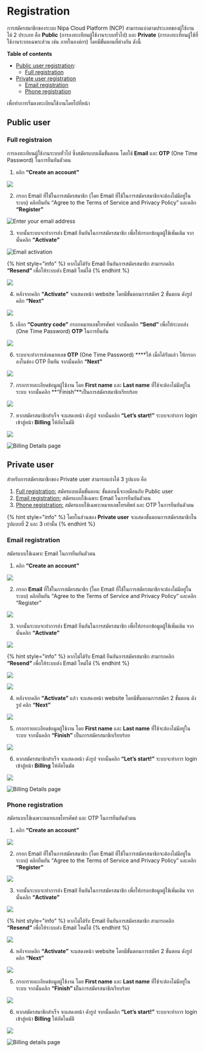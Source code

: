 # Registration

การสมัครสมาชิกของระบบ Nipa Cloud Platform \(NCP\) สามารถแบ่งตามประเภทของผู้ใช้งานได้ 2 ประเภท คือ **Public** \(การลงทะเทียนผู้ใช้งานระบบทั่วไป\) และ **Private** \(การลงทะเทียนผู้ใช้ที่ใช้งานระบบเฉพาะส่วน เช่น ภายในองค์กร\) โดยมีขั้นตอนที่ต่างกัน ดังนี้

**Table of contents**

* [Public user registration](registration.md#public-user): 
  * [Full registration](registration.md#full-registraion)
* [Private user registration](registration.md#private-user)
  * [Email registration](registration.md#email-registration)
  * [Phone registration](registration.md#phone-registration)

เพื่อทำการเริ่มลงทะเบียนใช้งานโดยไปที่หน้า

## **Public user**

### Full registraion

การลงทะเทียนผู้ใช้งานระบบทั่วไป ซึ่งสมัครแบบเต็มขั้นตอน โดยใช้ **Email** และ **OTP** \(One Time Password\) ในการยืนยันตัวตน

1. คลิก **“Create an account”**

![](https://lh6.googleusercontent.com/2dTaohUBBLlzGBQ5AWacdeaUBpk3WxocPG66tPAACLfNV60BuCekLJx5kRgt4KoX0NbVtbB_s4k-6BZILtRMf5xY4ZZP6qVhW9LRsjEqHY4Pl4_QFg66L5YM967bg0pvNJHZtLk)

2. กรอก Email ที่ใช่ในการสมัครสมาชิก \(โดย Email ที่ใช้ในการสมัครสมาชิกจะต้องไม่มีอยู่ในระบบ\) คลิกยืนยัน “Agree to the Terms of Service and Privacy Policy” และคลิก **“Register”**

![Enter your email address](https://lh5.googleusercontent.com/EBjc6pYjrnpJIhEtNXW6TXcvtNNplZHpLP4nekMxR1j284mz1fgcHptFJmwPHRFv2tLUfVwQ75tUDHDHSVdEnemxdCxlpXF88sTshBbt6wREFP9zHYleq4hgsoLfJfOGjPDCcWU)

3. จากนั้นระบบจะทำการส่ง Email ยืนยันในการสมัครสมาชิก เพื่อให้กรอกข้อมูลผู้ใช้เพิ่มเติม จากนั้นคลิก **“Activate”**

![Email activation](https://lh3.googleusercontent.com/tvM_eLbqlvnxkni-MoXv6Zq1lIOcKh9FcPXkEg6vD7vfDuUGz6oENzAMpNMCq0C7-Vhhye5uW2k1kvaRA4t6lJJlik5Gf6tJhoFBYTJQsUh9DNvmyajjX8nJ0R0t3K2O_fQWXAc)

{% hint style="info" %}
หากไม่ได้รับ Email ยืนยันการสมัครสมาชิก สามารถคลิก **“Resend”** เพื่อให้ระบบส่ง Email ใหม่ได้
{% endhint %}

![](https://lh5.googleusercontent.com/hr8HLJNkn7V5S2ebQw8HGv_TywYZwBz6-0ihEk-VhBG6D4FmTpVDUaKE56n-pTijtSGC721JFZJxhTzvun4AM9vgg3lY__XqS7ZH6GxRLUy44LrXEyKVesGoGPPjf2Wii4vBnwQ)

4. หลังจากคลิก **“Activate”** จะแสดงหน้า website โดยมีขั้นตอนการสมัคร 2 ขั้นตอน ดังรูป คลิก **“Next”**

![](https://lh4.googleusercontent.com/EiaMpUoyImooLpS2iFjdnGKkKnqJ_9LMojlWi0m2A4f_p-jGYmsLpurLI6XIxlpxvAbyop28EuQ-QB9zbwkQ-XQZmlLSrgZ1Q3oRB5ViTy9DnxLzcj0xiBwiQr1pXGhnel8y1z4)

5. เลือก **“Country code”** กรอกหมายเลขโทรศัพท์ จากนั้นคลิก **“Send”** เพื่อให้ระบบส่ง \(One Time Password\) **OTP** ในการยืนยัน

![](https://lh5.googleusercontent.com/25M8KhFLIbonBtjIWjdwtkh70CnT1bMsAf2qbUDRRvczDSYJ0X_cYfjO93HHvqnwL-_1fgFD3_8DJOGCkYwDcn_iQ6rgCjR-d-dgMTTrTiMqBW2QILZ0WiweIuw_uk1-PIGStbo)

6. ระบบจะทำการส่งหมายเลข **OTP** \(One Time Password\) ****ให้ เมื่อได้รับแล้ว ให้กรอกลงในช่อง OTP ยืนยัน จากนั้นคลิก **“Next"**

![](https://lh6.googleusercontent.com/lNayxRUrHlKKNdSuKXNA5l98WA2FWaEQ5IvAj20o7IHdiZ65pM_dtx2dKtt1AzAPA00TC6_U_27_8Nu-rPLUrd3TeJMgWOTeB-vhh6biqDTJA3hg9UgjV9vesuEPq0lhJOelcfM)

7. กรอกรายละเอียดข้อมูลผู้ใช้งาน โดย **First name** และ **Last name** ที่ใช้จะต้องไม่มีอยู่ในระบบ จากนั้นคลิก **“Finish”**เป็นการสมัครสมาชิกเรียบร้อย

![](https://lh3.googleusercontent.com/WB_OsjBkcoTyvq1xW6tFHhUepB7T3DxjdaWbPN8uxsomoeLSvupFZBalsdNtfEbUmlz-0quUqxvHiHfG2ekXO7UMIMzwdYu7SZqILvabryeDab3_te5q91D2nW-ux2HQmN2RI0w)

7. หากสมัครสมาชิกสำเร็จ จะแสดงหน้า ดังรูป จากนั้นคลิก **“Let’s start!”** ระบบจะทำการ login เข้าสู่หน้า **Billing** ให้อัตโนมัติ

![](https://lh6.googleusercontent.com/ERDSYclQ2EynMkDkt6G_aL295W153TXqrYY51Fo_QPkFjcr3TfFOpWlFfdetkpCFe325DEi3HU1ssVN7aA1XvOUBTNXu3MPjEEHKFuX_gBwH0uu8YBunl4c7BD_0FMCVmBtL2R0)

![Billing Details page ](https://lh5.googleusercontent.com/QGWJ1oXzyT1h_-HwVm9vFUAPTplD1oS5H-7ukkpKZrxG2lHsw0fDoX6-YeCEP_AkJfL3TKpghwiJm6wCsdI8eTbbKStvODzlsTjP-6qXNB7kb0tTLcrSWJr1lWmqPVTh379-cW0)

## **Private user**

สำหรับการสมัครสมาชิกของ Private user สามารถแบ่งได้ 3 รูปแบบ คือ  
 1. [Full registration:](registration.md#full-registraion) สมัครแบบเต็มขั้นตอน: ขั้นตอนนี้จะเหมือนกับ Public user  
 2. [Email registration:](registration.md#email-registration) สมัครแบบใช้เฉพาะ Email ในการยืนยันตัวตน  
 3. [Phone registration:](registration.md#phone-registration) สมัครแบบใช้เฉพาะหมายเลขโทรศัพท์ และ OTP ในการยืนยันตัวตน

{% hint style="info" %}
โดยในส่วนของ **Private user** จะแสดงขั้นตอนการสมัครสมาชิกในรูปแบบที่ 2 และ 3 เท่านั้น
{% endhint %}

### Email registration

สมัครแบบใช้เฉพาะ Email ในการยืนยันตัวตน

1. คลิก **“Create an account”**

![](https://lh6.googleusercontent.com/2dTaohUBBLlzGBQ5AWacdeaUBpk3WxocPG66tPAACLfNV60BuCekLJx5kRgt4KoX0NbVtbB_s4k-6BZILtRMf5xY4ZZP6qVhW9LRsjEqHY4Pl4_QFg66L5YM967bg0pvNJHZtLk)

2. กรอก **Email** ที่ใช่ในการสมัครสมาชิก \(โดย Email ที่ใช้ในการสมัครสมาชิกจะต้องไม่มีอยู่ในระบบ\) คลิกยืนยัน “Agree to the Terms of Service and Privacy Policy” และคลิก “Register”

![](https://lh5.googleusercontent.com/EBjc6pYjrnpJIhEtNXW6TXcvtNNplZHpLP4nekMxR1j284mz1fgcHptFJmwPHRFv2tLUfVwQ75tUDHDHSVdEnemxdCxlpXF88sTshBbt6wREFP9zHYleq4hgsoLfJfOGjPDCcWU)

3. จากนั้นระบบจะทำการส่ง Email ยืนยันในการสมัครสมาชิก เพื่อให้กรอกข้อมูลผู้ใช้เพิ่มเติม จากนั้นคลิก **“Activate”**

![](https://lh3.googleusercontent.com/tvM_eLbqlvnxkni-MoXv6Zq1lIOcKh9FcPXkEg6vD7vfDuUGz6oENzAMpNMCq0C7-Vhhye5uW2k1kvaRA4t6lJJlik5Gf6tJhoFBYTJQsUh9DNvmyajjX8nJ0R0t3K2O_fQWXAc)

{% hint style="info" %}
หากไม่ได้รับ Email ยืนยันการสมัครสมาชิก สามารถคลิก **“Resend”** เพื่อให้ระบบส่ง Email ใหม่ได้
{% endhint %}

![](https://lh5.googleusercontent.com/hr8HLJNkn7V5S2ebQw8HGv_TywYZwBz6-0ihEk-VhBG6D4FmTpVDUaKE56n-pTijtSGC721JFZJxhTzvun4AM9vgg3lY__XqS7ZH6GxRLUy44LrXEyKVesGoGPPjf2Wii4vBnwQ)

![](https://lh5.googleusercontent.com/hr8HLJNkn7V5S2ebQw8HGv_TywYZwBz6-0ihEk-VhBG6D4FmTpVDUaKE56n-pTijtSGC721JFZJxhTzvun4AM9vgg3lY__XqS7ZH6GxRLUy44LrXEyKVesGoGPPjf2Wii4vBnwQ)

4. หลังจากคลิก **“Activate”** แล้ว จะแสดงหน้า website โดยมีขั้นตอนการสมัคร 2 ขั้นตอน ดังรูป คลิก **“Next”**

![](https://lh4.googleusercontent.com/cUIQNPNa7_weODk7W3xhV054QR8pOxXc1ch8lu-SyCkXxmAG1pL8nLJFeazyoOm3py0gL1JKcYK2feyzNMCJ6N0MTNCpoAZc29ThuTT0lDpSq08VqUd36rfrO_qe_PN3QpKAut0)

5. กรอกรายละเอียดข้อมูลผู้ใช้งาน โดย **First name** และ **Last name** ที่ใช้จะต้องไม่มีอยู่ในระบบ จากนั้นคลิก **“Finish”** เป็นการสมัครสมาชิกเรียบร้อย

![](https://lh6.googleusercontent.com/T6iwL27lMFZbuFiU-fWptzyc9VZt9sDwnKZzKYBP1O0SIxpklqPds3hmRz4rYlWINUSqnIxOES1dCdH09BWUNjFRot9zByIIj_g96gHyMkvHWxLcNKXYZrNNel2MGFoeEJ-xHHg)

6. หากสมัครสมาชิกสำเร็จ จะแสดงหน้า ดังรูป จากนั้นคลิก **“Let’s start!”** ระบบจะทำการ login เข้าสู่หน้า **Billing** ให้อัตโนมัต

![](https://lh6.googleusercontent.com/ERDSYclQ2EynMkDkt6G_aL295W153TXqrYY51Fo_QPkFjcr3TfFOpWlFfdetkpCFe325DEi3HU1ssVN7aA1XvOUBTNXu3MPjEEHKFuX_gBwH0uu8YBunl4c7BD_0FMCVmBtL2R0)

![Billing Details page](https://lh5.googleusercontent.com/QGWJ1oXzyT1h_-HwVm9vFUAPTplD1oS5H-7ukkpKZrxG2lHsw0fDoX6-YeCEP_AkJfL3TKpghwiJm6wCsdI8eTbbKStvODzlsTjP-6qXNB7kb0tTLcrSWJr1lWmqPVTh379-cW0)

### Phone registration

สมัครแบบใช้เฉพาะหมายเลขโทรศัพท์ และ OTP ในการยืนยันตัวตน  


1. คลิก **“Create an account”**

![](https://lh6.googleusercontent.com/2dTaohUBBLlzGBQ5AWacdeaUBpk3WxocPG66tPAACLfNV60BuCekLJx5kRgt4KoX0NbVtbB_s4k-6BZILtRMf5xY4ZZP6qVhW9LRsjEqHY4Pl4_QFg66L5YM967bg0pvNJHZtLk)

2. กรอก Email ที่ใช่ในการสมัครสมาชิก \(โดย Email ที่ใช้ในการสมัครสมาชิกจะต้องไม่มีอยู่ในระบบ\) คลิกยืนยัน “Agree to the Terms of Service and Privacy Policy” และคลิก **“Register”**

![](https://lh5.googleusercontent.com/EBjc6pYjrnpJIhEtNXW6TXcvtNNplZHpLP4nekMxR1j284mz1fgcHptFJmwPHRFv2tLUfVwQ75tUDHDHSVdEnemxdCxlpXF88sTshBbt6wREFP9zHYleq4hgsoLfJfOGjPDCcWU)

3. จากนั้นระบบจะทำการส่ง Email ยืนยันในการสมัครสมาชิก เพื่อให้กรอกข้อมูลผู้ใช้เพิ่มเติม จากนั้นคลิก **“Activate”**

![](https://lh3.googleusercontent.com/tvM_eLbqlvnxkni-MoXv6Zq1lIOcKh9FcPXkEg6vD7vfDuUGz6oENzAMpNMCq0C7-Vhhye5uW2k1kvaRA4t6lJJlik5Gf6tJhoFBYTJQsUh9DNvmyajjX8nJ0R0t3K2O_fQWXAc)

{% hint style="info" %}
หากไม่ได้รับ Email ยืนยันการสมัครสมาชิก สามารถคลิก **“Resend”** เพื่อให้ระบบส่ง Email ใหม่ได้
{% endhint %}

![](https://lh5.googleusercontent.com/hr8HLJNkn7V5S2ebQw8HGv_TywYZwBz6-0ihEk-VhBG6D4FmTpVDUaKE56n-pTijtSGC721JFZJxhTzvun4AM9vgg3lY__XqS7ZH6GxRLUy44LrXEyKVesGoGPPjf2Wii4vBnwQ)

4. หลังจากคลิก **“Activate”** จะแสดงหน้า website โดยมีขั้นตอนการสมัคร 2 ขั้นตอน ดังรูป คลิก **“Next”**

![](https://lh5.googleusercontent.com/pgQTTUGgGgv3__VxDidL6qn2PlWn9nRgTqTNSPULWNwl5dFeBfTxUyQV8rT2b5qHJ8BhQy8pnl6bGAkUoc3AhrSzAuAtL3pIjnWS3OSYafOrcTDtu8Hqy3XRIax5xLpAqitCcew)

5. กรอกรายละเอียดข้อมูลผู้ใช้งาน โดย **First name** และ **Last name** ที่ใช้จะต้องไม่มีอยู่ในระบบ จากนั้นคลิก **“Finish” เ**ป็นการสมัครสมาชิกเรียบร้อย

![](https://lh6.googleusercontent.com/T6iwL27lMFZbuFiU-fWptzyc9VZt9sDwnKZzKYBP1O0SIxpklqPds3hmRz4rYlWINUSqnIxOES1dCdH09BWUNjFRot9zByIIj_g96gHyMkvHWxLcNKXYZrNNel2MGFoeEJ-xHHg)

6. หากสมัครสมาชิกสำเร็จ จะแสดงหน้า ดังรูป จากนั้นคลิก **“Let’s start!”** ระบบจะทำการ login เข้าสู่หน้า **Billing** ให้อัตโนมัติ

![](https://lh6.googleusercontent.com/ERDSYclQ2EynMkDkt6G_aL295W153TXqrYY51Fo_QPkFjcr3TfFOpWlFfdetkpCFe325DEi3HU1ssVN7aA1XvOUBTNXu3MPjEEHKFuX_gBwH0uu8YBunl4c7BD_0FMCVmBtL2R0)

![Billing details page](https://lh5.googleusercontent.com/QGWJ1oXzyT1h_-HwVm9vFUAPTplD1oS5H-7ukkpKZrxG2lHsw0fDoX6-YeCEP_AkJfL3TKpghwiJm6wCsdI8eTbbKStvODzlsTjP-6qXNB7kb0tTLcrSWJr1lWmqPVTh379-cW0)

